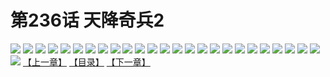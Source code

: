 # 第236话 天降奇兵2
![](https://s2.baozimh.com/scomic/sanyanxiaotianlu-samanhua/0/235-etbr/1.jpg)
![](https://s2.baozimh.com/scomic/sanyanxiaotianlu-samanhua/0/235-etbr/2.jpg)
![](https://s2.baozimh.com/scomic/sanyanxiaotianlu-samanhua/0/235-etbr/3.jpg)
![](https://s2.baozimh.com/scomic/sanyanxiaotianlu-samanhua/0/235-etbr/4.jpg)
![](https://s2.baozimh.com/scomic/sanyanxiaotianlu-samanhua/0/235-etbr/5.jpg)
![](https://s2.baozimh.com/scomic/sanyanxiaotianlu-samanhua/0/235-etbr/6.jpg)
![](https://s2.baozimh.com/scomic/sanyanxiaotianlu-samanhua/0/235-etbr/7.jpg)
![](https://s2.baozimh.com/scomic/sanyanxiaotianlu-samanhua/0/235-etbr/8.jpg)
![](https://s2.baozimh.com/scomic/sanyanxiaotianlu-samanhua/0/235-etbr/9.jpg)
![](https://s2.baozimh.com/scomic/sanyanxiaotianlu-samanhua/0/235-etbr/10.jpg)
![](https://s2.baozimh.com/scomic/sanyanxiaotianlu-samanhua/0/235-etbr/11.jpg)
![](https://s2.baozimh.com/scomic/sanyanxiaotianlu-samanhua/0/235-etbr/12.jpg)
![](https://s2.baozimh.com/scomic/sanyanxiaotianlu-samanhua/0/235-etbr/13.jpg)
![](https://s2.baozimh.com/scomic/sanyanxiaotianlu-samanhua/0/235-etbr/14.jpg)
![](https://s2.baozimh.com/scomic/sanyanxiaotianlu-samanhua/0/235-etbr/15.jpg)
![](https://s2.baozimh.com/scomic/sanyanxiaotianlu-samanhua/0/235-etbr/16.jpg)
![](https://s2.baozimh.com/scomic/sanyanxiaotianlu-samanhua/0/235-etbr/17.jpg)
![](https://s2.baozimh.com/scomic/sanyanxiaotianlu-samanhua/0/235-etbr/18.jpg)
![](https://s2.baozimh.com/scomic/sanyanxiaotianlu-samanhua/0/235-etbr/19.jpg)
![](https://s2.baozimh.com/scomic/sanyanxiaotianlu-samanhua/0/235-etbr/20.jpg)
![](https://s2.baozimh.com/scomic/sanyanxiaotianlu-samanhua/0/235-etbr/21.jpg)
![](https://s2.baozimh.com/scomic/sanyanxiaotianlu-samanhua/0/235-etbr/22.jpg)
![](https://s2.baozimh.com/scomic/sanyanxiaotianlu-samanhua/0/235-etbr/23.jpg)
![](https://s2.baozimh.com/scomic/sanyanxiaotianlu-samanhua/0/235-etbr/24.jpg)
![](https://s2.baozimh.com/scomic/sanyanxiaotianlu-samanhua/0/235-etbr/25.jpg)
![](https://s2.baozimh.com/scomic/sanyanxiaotianlu-samanhua/0/235-etbr/26.jpg)
[【上一章】](./235.md)
[【目录】](./README.md)
[【下一章】](./237.md)
